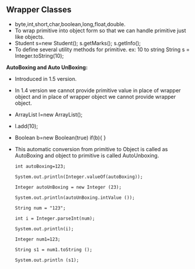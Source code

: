 ## Wrapper Classes

* byte,int,short,char,boolean,long,float,double.
* To wrap primitive into object form so that we can handle primitive just like objects.
* Student s=new Student();
  s.getMarks();
  s.getInfo();
* To define several utility methods for primitive.
  ex: 10 to string
  String s = Integer.toString(10);

**AutoBoxing and Auto UnBoxing:**

* Introduced in 1.5 version.
* In 1.4 version we cannot provide primitive value in place of wrapper object and in place of wrapper object we cannot provide wrapper object.
* ArrayList l=new ArrayList();
* l.add(10);
* Boolean b=new Boolean(true)
  if(b){
  }
* This automatic conversion from primitive to Object is called as AutoBoxing and object to primitive is called AutoUnboxing.

      int autoBoxing=123;

      System.out.println(Integer.valueOf(autoBoxing));
    
      Integer autoUnBoxing = new Integer (23);
    
      System.out.println(autoUnBoxing.intValue ());
    
      String num = "123";
    
      int i = Integer.parseInt(num);

      System.out.println(i);

      Integer num1=123;

      String s1 = num1.toString ();
    
      System.out.println (s1);